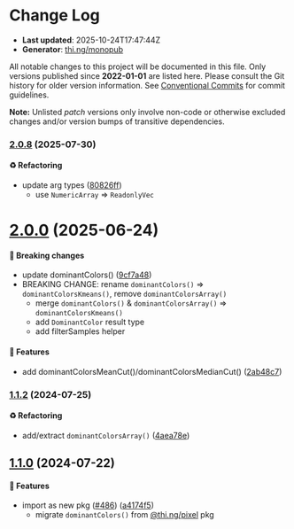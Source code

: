 # Change Log

- **Last updated**: 2025-10-24T17:47:44Z
- **Generator**: [thi.ng/monopub](https://thi.ng/monopub)

All notable changes to this project will be documented in this file.
Only versions published since **2022-01-01** are listed here.
Please consult the Git history for older version information.
See [Conventional Commits](https://conventionalcommits.org/) for commit guidelines.

**Note:** Unlisted _patch_ versions only involve non-code or otherwise excluded changes
and/or version bumps of transitive dependencies.

### [2.0.8](https://github.com/thi-ng/umbrella/tree/@thi.ng/pixel-dominant-colors@2.0.8) (2025-07-30)

#### ♻️ Refactoring

- update arg types ([80826ff](https://github.com/thi-ng/umbrella/commit/80826ff))
  - use `NumericArray` => `ReadonlyVec`

# [2.0.0](https://github.com/thi-ng/umbrella/tree/@thi.ng/pixel-dominant-colors@2.0.0) (2025-06-24)

#### 🛑 Breaking changes

- update dominantColors() ([9cf7a48](https://github.com/thi-ng/umbrella/commit/9cf7a48))
- BREAKING CHANGE: rename `dominantColors()` => `dominantColorsKmeans()`, remove `dominantColorsArray()`
  - merge `dominantColors()` & `dominantColorsArray()` => `dominantColorsKmeans()`
  - add `DominantColor` result type
  - add filterSamples helper

#### 🚀 Features

- add dominantColorsMeanCut()/dominantColorsMedianCut() ([2ab48c7](https://github.com/thi-ng/umbrella/commit/2ab48c7))

### [1.1.2](https://github.com/thi-ng/umbrella/tree/@thi.ng/pixel-dominant-colors@1.1.2) (2024-07-25)

#### ♻️ Refactoring

- add/extract `dominantColorsArray()` ([4aea78e](https://github.com/thi-ng/umbrella/commit/4aea78e))

## [1.1.0](https://github.com/thi-ng/umbrella/tree/@thi.ng/pixel-dominant-colors@1.1.0) (2024-07-22)

#### 🚀 Features

- import as new pkg ([#486](https://github.com/thi-ng/umbrella/issues/486)) ([a4174f5](https://github.com/thi-ng/umbrella/commit/a4174f5))
  - migrate `dominantColors()` from [@thi.ng/pixel](https://github.com/thi-ng/umbrella/tree/main/packages/pixel) pkg
